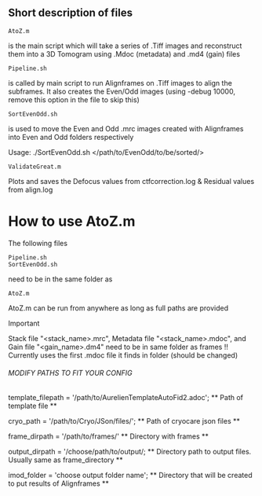 ## Short description of files
```
AtoZ.m
```
is the main script which will take a series of .Tiff images and reconstruct them into a 3D Tomogram using .Mdoc (metadata) and .md4 (gain) files

```
Pipeline.sh
```
is called by main script to run Alignframes on .Tiff images to align the subframes. It also creates the Even/Odd images (using -debug 10000, remove this option in the file to skip this)

```
SortEvenOdd.sh
```
is used to move the Even and Odd .mrc images created with Alignframes into Even and Odd folders respectively

Usage: ./SortEvenOdd.sh </path/to/EvenOdd/to/be/sorted/>

```
ValidateGreat.m
```
Plots and saves the Defocus values from ctfcorrection.log  &  Residual values from align.log

# How to use AtoZ.m

The following files
```
Pipeline.sh
SortEvenOdd.sh
```

need to be in the same folder as

```
AtoZ.m
```
AtoZ.m can be run from anywhere as long as full paths are provided
> [!IMPORTANT]
> Stack file "<stack_name>.mrc", Metadata file "<stack_name>.mdoc", and Gain file "<gain_name>.dm4" need to be in same folder as frames !! Currently uses the first .mdoc file it finds in folder (should be changed)

###### MODIFY PATHS TO FIT YOUR CONFIG
template_filepath = '/path/to/AurelienTemplateAutoFid2.adoc';    ** Path of template file ** 

cryo_path         = '/path/to/Cryo/JSon/files/';                 ** Path of cryocare json files ** 

frame_dirpath     = '/path/to/frames/'                           **  Directory with frames ** 

output_dirpath    = '/choose/path/to/output/;                    ** Directory path to output files. Usually same as frame_directory **

imod_folder       = 'choose output folder name';                 ** Directory that will be created to put results of Alignframes **




